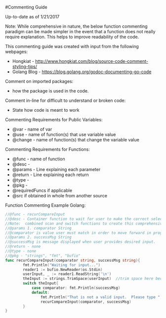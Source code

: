 #Commenting Guide

Up-to-date as of 1/21/2017

Note:  While comprehensive in nature, the below function commenting paradigm can be made simpler in the event that a function does not really require explanation.  This helps to improve readability of the code.

This commenting guide was created with input from the following webpages:

* Hongkiat - http://www.hongkiat.com/blog/source-code-comment-styling-tips/ 
* Golang Blog - https://blog.golang.org/godoc-documenting-go-code

Comment on imported packages:
* how the package is used in the code.

Comment in-line for difficult to understand or broken code:
* State how code is meant to work

Commenting Requirements for Public Variables:

* @var - name of var
* @use - name of function(s) that use variable value
* @change - name of function(s) that change the variable value

Commenting Requirements for Functions:

* @func - name of function
* @desc -
* @params - Line explaining each parameter
* @return - Line explaining each return
* @type -
* @pkg -
* @requiredFuncs if applicable
* @src if obtained in whole from another source

Function Commenting Example Golang:
```Go
//@func - recurCompareInput
//@desc - Container function to wait for user to make the correct selection
//Note:  combined scan and switch functions to create this comprehensive func
//@params 1. comparator String
//@comparator is value user must match in order to move forward in program
//@params 2. successMsg String
//@successMsg is message displayed when user provides desired input.
//@return - none
//@type - none
//@pkg - "strings", "fmt", "bufio"
func recurCompareInput(comparator string, successMsg string){
		fmt.Println("Waiting for input...")
		reader1 := bufio.NewReader(os.Stdin)
		userInput, _ := reader1.ReadString('\n')
		theInput := strings.TrimSpace(userInput)  //trim space here because two spaces added to input??? why?
		switch theInput{
			case comparator: fmt.Println(successMsg)
			default:
				fmt.Println("That is not a valid input.  Please type ",comparator," to continue.")
				recurCompareInput(comparator, successMsg)
		}
}
```
